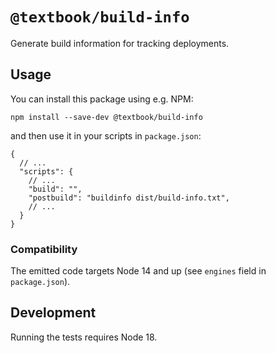 # `@textbook/build-info`

Generate build information for tracking deployments.

## Usage

You can install this package using e.g. NPM:

```shell
npm install --save-dev @textbook/build-info
```

and then use it in your scripts in `package.json`:

```json5
{
  // ...
  "scripts": {
    // ...
    "build": "",
    "postbuild": "buildinfo dist/build-info.txt",
    // ...
  }
}
```

### Compatibility

The emitted code targets Node 14 and up (see `engines` field in `package.json`).

## Development

Running the tests requires Node 18.
